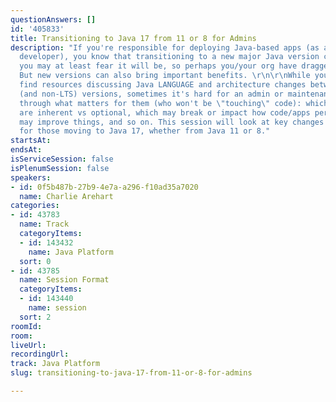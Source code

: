 ```yaml
---
questionAnswers: []
id: '405833'
title: Transitioning to Java 17 from 11 or 8 for Admins
description: "If you're responsible for deploying Java-based apps (as an admin or
  developer), you know that transitioning to a new major Java version can be painful--or
  you may at least fear it will be, so perhaps you/your org have dragged your feet.
  But new versions can also bring important benefits. \r\n\r\nWhile you can readily
  find resources discussing Java LANGUAGE and architecture changes between the LTS
  (and non-LTS) versions, sometimes it's hard for an admin or maintenance dev to sort
  through what matters for them (who won't be \"touching\" code): which JVM changes
  are inherent vs optional, which may break or impact how code/apps perform, which
  may improve things, and so on. This session will look at key changes of this sort
  for those moving to Java 17, whether from Java 11 or 8."
startsAt: 
endsAt: 
isServiceSession: false
isPlenumSession: false
speakers:
- id: 0f5b487b-27b9-4e7a-a296-f10ad35a7020
  name: Charlie Arehart
categories:
- id: 43783
  name: Track
  categoryItems:
  - id: 143432
    name: Java Platform
  sort: 0
- id: 43785
  name: Session Format
  categoryItems:
  - id: 143440
    name: session
  sort: 2
roomId: 
room: 
liveUrl: 
recordingUrl: 
track: Java Platform
slug: transitioning-to-java-17-from-11-or-8-for-admins

---
```

